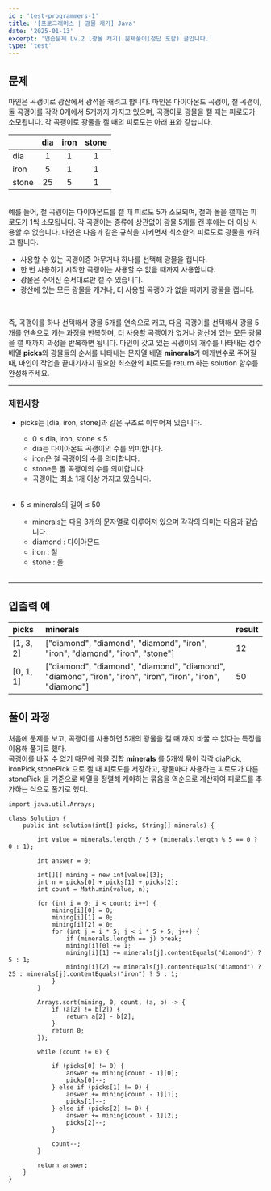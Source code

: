 ```yaml
---
id : 'test-programmers-1'
title: '[프로그래머스 | 광물 캐기] Java'
date: '2025-01-13'
excerpt: '연습문제 Lv.2 [광물 캐기] 문제풀이(정답 포함) 글입니다.'
type: 'test'
---
```


## 문제
마인은 곡괭이로 광산에서 광석을 캐려고 합니다. 마인은 다이아몬드 곡괭이, 철 곡괭이, 돌 곡괭이를 각각 0개에서 5개까지 가지고 있으며, 곡괭이로 광물을 캘 때는 피로도가 소모됩니다. 각 곡괭이로 광물을 캘 때의 피로도는 아래 표와 같습니다. <br>

||dia|iron|stone|
|:-|:-:|:-:|:-:|
|dia|1|1|1|
|iron|5|1|1|
|stone|25|5|1|

<br>
예를 들어, 철 곡괭이는 다이아몬드를 캘 때 피로도 5가 소모되며, 철과 돌을 캘때는 피로도가 1씩 소모됩니다. 각 곡괭이는 종류에 상관없이 광물 5개를 캔 후에는 더 이상 사용할 수 없습니다.
마인은 다음과 같은 규칙을 지키면서 최소한의 피로도로 광물을 캐려고 합니다.<br>

* 사용할 수 있는 곡괭이중 아무거나 하나를 선택해 광물을 캡니다.
* 한 번 사용하기 시작한 곡괭이는 사용할 수 없을 때까지 사용합니다.
* 광물은 주어진 순서대로만 캘 수 있습니다.
* 광산에 있는 모든 광물을 캐거나, 더 사용할 곡괭이가 없을 때까지 광물을 캡니다.
<br>

즉, 곡괭이를 하나 선택해서 광물 5개를 연속으로 캐고, 다음 곡괭이를 선택해서 광물 5개를 연속으로 캐는 과정을 반복하며, 더 사용할 곡괭이가 없거나 광산에 있는 모든 광물을 캘 때까지 과정을 반복하면 됩니다.
마인이 갖고 있는 곡괭이의 개수를 나타내는 정수 배열 **picks**와 광물들의 순서를 나타내는 문자열 배열 **minerals**가 매개변수로 주어질 때, 마인이 작업을 끝내기까지 필요한 최소한의 피로도를 return 하는 solution 함수를 완성해주세요.

***

### 제한사항

* picks는 [dia, iron, stone]과 같은 구조로 이루어져 있습니다.
    - 0 ≤ dia, iron, stone ≤ 5
    - dia는 다이아몬드 곡괭이의 수를 의미합니다.
    - iron은 철 곡괭이의 수를 의미합니다.
    - stone은 돌 곡괭이의 수를 의미합니다.
    - 곡괭이는 최소 1개 이상 가지고 있습니다.
    <br>

* 5 ≤ minerals의 길이 ≤ 50
    - minerals는 다음 3개의 문자열로 이루어져 있으며 각각의 의미는 다음과 같습니다.
    - diamond : 다이아몬드
    - iron : 철
    - stone : 돌
    <br>

***

## 입출력 예

|picks|minerals|result|
|:-|:-|:-|
|[1, 3, 2]|["diamond", "diamond", "diamond", "iron", "iron", "diamond", "iron", "stone"]|12|
|[0, 1, 1]|["diamond", "diamond", "diamond", "diamond", "diamond", "iron", "iron", "iron", "iron", "iron", "diamond"]|50|

## 풀이 과정

처음에 문제를 보고, 곡괭이를 사용하면 5개의 광물을 캘 때 까지 바꿀 수 없다는 특징을 이용해 풀기로 했다. <br>
곡괭이를 바꿀 수 없기 때문에 광물 집합 **minerals** 를 5개씩 묶어 각각 diaPick, ironPick,stonePick 으로 캘 때 피로도를 저장하고, 광물마다 사용하는 피로도가 다른 stonePick 을 기준으로 배열을 정렬해 캐야하는 묶음을 역순으로 계산하여 피로도를 추가하는 식으로 풀기로 했다.

```
import java.util.Arrays;

class Solution {
    public int solution(int[] picks, String[] minerals) {

        int value = minerals.length / 5 + (minerals.length % 5 == 0 ? 0 : 1);

        int answer = 0;

        int[][] mining = new int[value][3];
        int n = picks[0] + picks[1] + picks[2];
        int count = Math.min(value, n);

        for (int i = 0; i < count; i++) {
            mining[i][0] = 0;
            mining[i][1] = 0;
            mining[i][2] = 0;
            for (int j = i * 5; j < i * 5 + 5; j++) {
                if (minerals.length == j) break;
                mining[i][0] += 1;
                mining[i][1] += minerals[j].contentEquals("diamond") ? 5 : 1;
                mining[i][2] += minerals[j].contentEquals("diamond") ? 25 : minerals[j].contentEquals("iron") ? 5 : 1;
            }
        }

        Arrays.sort(mining, 0, count, (a, b) -> {
            if (a[2] != b[2]) {
                return a[2] - b[2];
            }
            return 0;
        });

        while (count != 0) {

            if (picks[0] != 0) {
                answer += mining[count - 1][0];
                picks[0]--;
            } else if (picks[1] != 0) {
                answer += mining[count - 1][1];
                picks[1]--;
            } else if (picks[2] != 0) {
                answer += mining[count - 1][2];
                picks[2]--;
            }

            count--;
        }

        return answer;
    }
}
```

